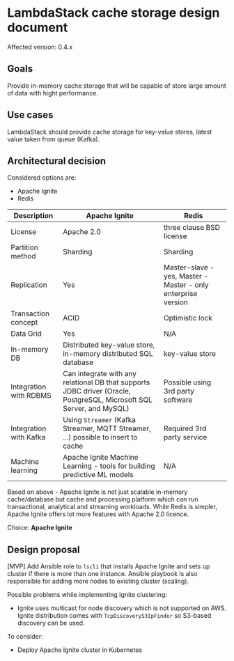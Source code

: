 # LambdaStack cache storage design document

Affected version: 0.4.x

## Goals

Provide in-memory cache storage that will be capable of store large amount of data with hight performance.

## Use cases

LambdaStack should provide cache storage for key-value stores, latest value taken from queue (Kafka).

## Architectural decision

Considered options are:
- Apache Ignite
- Redis

Description | Apache Ignite | Redis |
--- | ---| --- |
License | Apache 2.0 | three clause BSD license
Partition method | Sharding | Sharding
Replication | Yes | Master-slave - yes, Master - Master - only enterprise version
Transaction concept | ACID | Optimistic lock |
Data Grid | Yes | N/A |
In-memory DB | Distributed key-value store, in-memory distributed SQL database | key-value store
Integration with RDBMS | Can integrate with any relational DB that supports JDBC driver (Oracle, PostgreSQL, Microsoft SQL Server, and MySQL) | Possible using 3rd party software
Integration with Kafka | Using `Streamer` (Kafka Streamer, MQTT Streamer, ...) possible to insert to cache | Required 3rd party service
Machine learning | Apache Ignite Machine Learning - tools for building predictive ML models | N/A

Based on above - Apache Ignite is not just scalable in-memory cache/database but cache and processing platform which can run transactional, analytical and streaming workloads. While Redis is simpler, Apache Ignite offers lot more features with Apache 2.0 licence.

Choice: **Apache Ignite**

## Design proposal

[MVP] Add Ansible role to `lscli` that installs Apache Ignite and sets up cluster if there is more than one instance. Ansible playbook is also responsible for adding more nodes to existing cluster (scaling).

Possible problems while implementing Ignite clustering:
- Ignite uses multicast for node discovery which is not supported on AWS. Ignite distribution comes with `TcpDiscoveryS3IpFinder` so S3-based discovery can be used.

To consider:
- Deploy Apache Ignite cluster in Kubernetes
